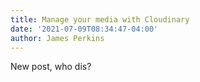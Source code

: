 ```yaml
---
title: Manage your media with Cloudinary
date: '2021-07-09T08:34:47-04:00'
author: James Perkins
---
```

New post, who dis?